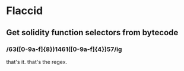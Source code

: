 # Flaccid

## Get solidity function selectors from bytecode

### /63([0-9a-f]{8})1461([0-9a-f]{4})57/ig

that's it. that's the regex.
